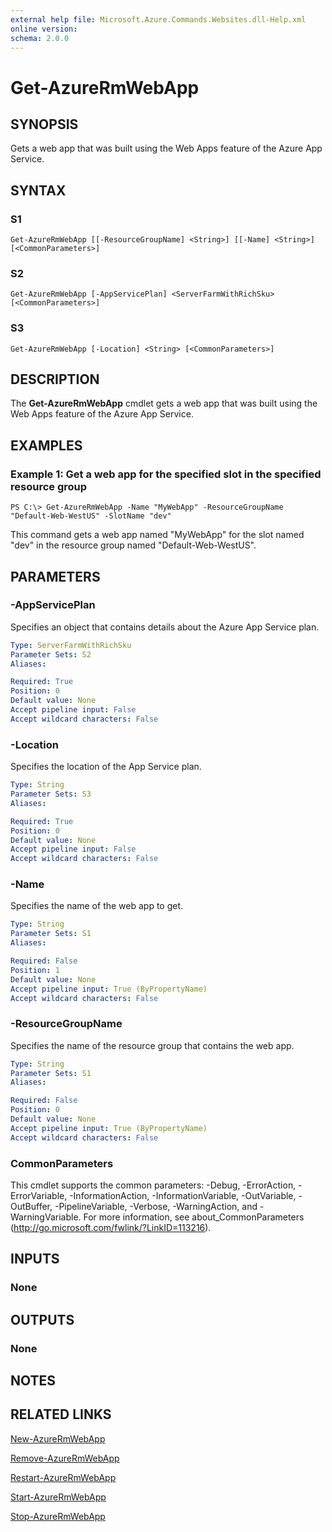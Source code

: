 ```yaml
---
external help file: Microsoft.Azure.Commands.Websites.dll-Help.xml
online version:
schema: 2.0.0
---
```


# Get-AzureRmWebApp

## SYNOPSIS
Gets a web app that was built using the Web Apps feature of the Azure App Service.

## SYNTAX

### S1
```
Get-AzureRmWebApp [[-ResourceGroupName] <String>] [[-Name] <String>] [<CommonParameters>]
```

### S2
```
Get-AzureRmWebApp [-AppServicePlan] <ServerFarmWithRichSku> [<CommonParameters>]
```

### S3
```
Get-AzureRmWebApp [-Location] <String> [<CommonParameters>]
```

## DESCRIPTION
The **Get-AzureRmWebApp** cmdlet gets a web app that was built using the Web Apps feature of the Azure App Service.

## EXAMPLES

### Example 1: Get a web app for the specified slot in the specified resource group
```
PS C:\> Get-AzureRmWebApp -Name "MyWebApp" -ResourceGroupName "Default-Web-WestUS" -SlotName "dev"
```

This command gets a web app named "MyWebApp" for the slot named "dev" in the resource group named "Default-Web-WestUS".

## PARAMETERS

### -AppServicePlan
Specifies an object that contains details about the Azure App Service plan.

```yaml
Type: ServerFarmWithRichSku
Parameter Sets: S2
Aliases:

Required: True
Position: 0
Default value: None
Accept pipeline input: False
Accept wildcard characters: False
```

### -Location
Specifies the location of the App Service plan.

```yaml
Type: String
Parameter Sets: S3
Aliases:

Required: True
Position: 0
Default value: None
Accept pipeline input: False
Accept wildcard characters: False
```

### -Name
Specifies the name of the web app to get.

```yaml
Type: String
Parameter Sets: S1
Aliases:

Required: False
Position: 1
Default value: None
Accept pipeline input: True (ByPropertyName)
Accept wildcard characters: False
```

### -ResourceGroupName
Specifies the name of the resource group that contains the web app.

```yaml
Type: String
Parameter Sets: S1
Aliases:

Required: False
Position: 0
Default value: None
Accept pipeline input: True (ByPropertyName)
Accept wildcard characters: False
```

### CommonParameters
This cmdlet supports the common parameters: -Debug, -ErrorAction, -ErrorVariable, -InformationAction, -InformationVariable, -OutVariable, -OutBuffer, -PipelineVariable, -Verbose, -WarningAction, and -WarningVariable. For more information, see about_CommonParameters (http://go.microsoft.com/fwlink/?LinkID=113216).

## INPUTS

### None

## OUTPUTS

### None

## NOTES

## RELATED LINKS

[New-AzureRmWebApp](./New-AzureRmWebApp.md)

[Remove-AzureRmWebApp](./Remove-AzureRmWebApp.md)

[Restart-AzureRmWebApp](./Restart-AzureRmWebApp.md)

[Start-AzureRmWebApp](./Start-AzureRmWebApp.md)

[Stop-AzureRmWebApp](./Stop-AzureRmWebApp.md)
